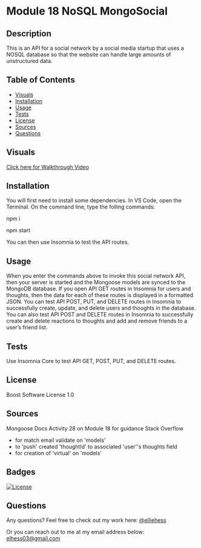 # Module 18 NoSQL MongoSocial

## Description

This is an API for a social network by a social media startup that uses a NOSQL database so that the website can handle large amounts of unstructured data. 


## Table of Contents 

- [Visuals](#visuals)
- [Installation](#installation)
- [Usage](#usage)
- [Tests](#tests)
- [License](#license)
- [Sources](#sources)
- [Questions](#questions)

## Visuals

[Click here for Walkthrough Video](https://user-images.githubusercontent.com/118075347/231066665-a291b9df-8b4f-4b4d-9215-554fd32b0cdf.mp4
)

## Installation

You will first need to install some dependencies.
In VS Code, open the Terminal. 
On the command line, type the folling commands:

npm i 

npm start 

You can then use Insomnia to test the API routes. 

## Usage 
When you enter the commands above to invoke this social network API, then your server is started and the Mongoose models are synced to the MongoDB database.
If you open API GET routes in Insomnia for users and thoughts, then the data for each of these routes is displayed in a formatted JSON. You can test API POST, PUT, and DELETE routes in Insomnia to successfully create, update, and delete users and thoughts in the database. You can also test API POST and DELETE routes in Insomnia
to successfully create and delete reactions to thoughts and add and remove friends to a user’s friend list.

## Tests 

Use Insomnia Core to test API GET, POST, PUT, and DELETE routes. 

## License

Boost Software License 1.0

## Sources

Mongoose Docs
Activity 28 on Module 18 for guidance 
Stack Overflow
- for match email validate on 'models'
- to 'push' created 'thoughtId' to associated 'user''s thoughts field
- for creation of 'virtual' on 'models'

## Badges

[![License](https://img.shields.io/badge/License-Boost_1.0-lightblue.svg)](https://www.boost.org/LICENSE_1_0.txt)

## Questions 

Any questions? 
Feel free to check out my work here:
[@elliehess](@elliehess)

Or you can reach out to me at my email address below:
elhess03@gmail.com
